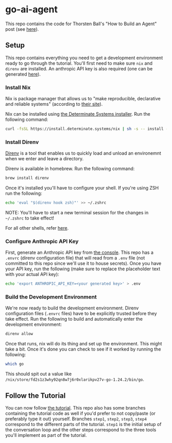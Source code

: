 # go-ai-agent

This repo contains the code for Thorsten Ball's "How to Build an Agent" post
(see [here](https://ampcode.com/how-to-build-an-agent)).

## Setup

This repo contains everything you need to get a development environment ready
to go through the tutorial. You'll first need to make sure `nix` and `direnv`
are installed. An anthropic API key is also required (one can be generated
[here](https://console.anthropic.com/)).

### Install Nix

Nix is package manager that allows us to "make reproducible, declarative and
reliable systems" (according to [their site](https://nixos.org/)).

Nix can be installed using [the Determinate Systems
installer](https://github.com/DeterminateSystems/nix-installer). Run the
following command:

```bash
curl -fsSL https://install.determinate.systems/nix | sh -s -- install --determinate
```

### Install Direnv

[Direnv](https://direnv.net/) is a tool that enables us to quickly load and
unload an environemnt when we enter and leave a directory.

Direnv is available in homebrew. Run the following command:

```bash
brew install direnv
```

Once it's installed you'll have to configure your shell. If you're using ZSH
run the following:

```bash
echo 'eval "$(direnv hook zsh)"' >> ~/.zshrc
```

NOTE: You'll have to start a new terminal session for the changes in `~/.zshrc`
to take effect!

For all other shells, refer [here](https://direnv.net/docs/hook.html).

### Configure Anthropic API Key

First, generate an Anthropic API key from [the
console](https://console.anthropic.com/). This repo has a `.envrc` (direnv
configuration file) that will read from a `.env` file (not committed to this
repo since we'll use it to house secrets). Once you have your API key, run the
following (make sure to replace the placeholder text with your actual API key):

```bash
echo 'export ANTHROPIC_API_KEY=<your generated key>' > .env
```

### Build the Development Environment

We're now ready to build the development environment. Direnv configuration
files (`.envrc` files) have to be explicitly trusted before they take effect.
Run the following to build and automatically enter the development environment:

```bash
direnv allow
```

Once that runs, nix will do its thing and set up the environment. This might
take a bit. Once it's done you can check to see if it worked by running the following:

```bash
which go
```

This should spit out a value like
`/nix/store/fd2s1z3why92qn8w7j6r0xlarikpv27v-go-1.24.2/bin/go`.

## Follow the Tutorial

You can now follow [the tutorial](https://ampcode.com/how-to-build-an-agent).
This repo also has some branches containing the tutorial code as well if you'd
prefer to not copy/paste (or preferably type it out) yourself. Branches
`step1`, `step2`, `step3`, `step4` correspond to the different parts of the
tutorial. `step1` is the initial setup of the conversation loop and the other
steps correspond to the three tools you'll implement as part of the tutorial.
